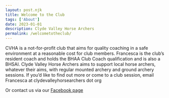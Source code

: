 ```yaml
---
layout: post.njk
title: Welcome to the Club
tags: ['About'] 
date: 2023-01-01
description: Clyde Valley Horse Archers
permalink: /welcometotheclub/
---
```


CVHA is a not-for-profit club that aims for quality coaching in a safe environment at a reasonable cost for club members. Francesca is the club’s resident coach and holds the BHAA Club Coach qualification and is also a BHSAI. Clyde Valley Horse Archers aims to support local horse archers, whatever their aims, with regular mounted archery and ground archery sessions. 
If you’d like to find out more or come to a club session, email Francesca at clydevalleyhorsearchers dot org

Or contact us via our [Facebook page](https://www.facebook.com/people/Clyde-Valley-Horse-Archers/100092105130986/)


